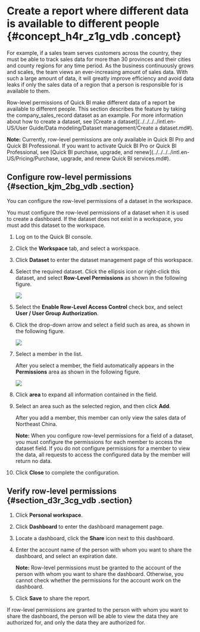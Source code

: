 # Create a report where different data is available to different people {#concept_h4r_z1g_vdb .concept}

For example, if a sales team serves customers across the country, they must be able to track sales data for more than 30 provinces and their cities and county regions for any time period. As the business continuously grows and scales, the team views an ever-increasing amount of sales data. With such a large amount of data, it will greatly improve efficiency and avoid data leaks if only the sales data of a region that a person is responsible for is available to them.

Row-level permissions of Quick BI make different data of a report be available to different people. This section describes the feature by taking the company\_sales\_record dataset as an example. For more information about how to create a dataset, see [Create a dataset](../../../../intl.en-US/User Guide/Data modeling/Dataset management/Create a dataset.md#).

**Note:** Currently, row-level permissions are only available in Quick BI Pro and Quick BI Professional. If you want to activate Quick BI Pro or Quick BI Professional, see [Quick BI purchase, upgrade, and renew](../../../../intl.en-US/Pricing/Purchase, upgrade, and renew Quick BI services.md#).

## Configure row-level permissions {#section_kjm_2bg_vdb .section}

You can configure the row-level permissions of a dataset in the workspace.

You must configure the row-level permissions of a dataset when it is used to create a dashboard. If the dataset does not exist in a workspace, you must add this dataset to the workspace.

1.  Log on to the Quick BI console.
2.  Click the **Workspace** tab, and select a workspace.
3.  Click **Dataset** to enter the dataset management page of this workspace.
4.  Select the required dataset. Click the ellipsis icon or right-click this dataset, and select **Row-Level Permissions** as shown in the following figure.

    ![](http://static-aliyun-doc.oss-cn-hangzhou.aliyuncs.com/assets/img/9191/15450326271956_en-US.png)

5.  Select the **Enable Row-Level Access Control** check box, and select **User / User Group Authorization**.
6.  Click the drop-down arrow and select a field such as area, as shown in the following figure.

    ![](http://static-aliyun-doc.oss-cn-hangzhou.aliyuncs.com/assets/img/9191/15450326271958_en-US.png)

7.  Select a member in the list.

    After you select a member, the field automatically appears in the **Permissions** area as shown in the following figure.

    ![](http://static-aliyun-doc.oss-cn-hangzhou.aliyuncs.com/assets/img/9191/15450326271961_en-US.png)

8.  Click **area** to expand all information contained in the field.
9.  Select an area such as the selected region, and then click **Add**.

    After you add a member, this member can only view the sales data of Northeast China.

    **Note:** When you configure row-level permissions for a field of a dataset, you must configure the permissions for each member to access the dataset field. If you do not configure permissions for a member to view the data, all requests to access the configured data by the member will return no data.

10. Click **Close** to complete the configuration.

## Verify row-level permissions {#section_d3r_3cg_vdb .section}

1.  Click **Personal workspace**.
2.  Click **Dashboard** to enter the dashboard management page.
3.  Locate a dashboard, click the **Share** icon next to this dashboard.
4.  Enter the account name of the person with whom you want to share the dashboard, and select an expiration date.

    **Note:** Row-level permissions must be granted to the account of the person with whom you want to share the dashboard. Otherwise, you cannot check whether the permissions for the account work on the dashboard.

5.  Click **Save** to share the report.

If row-level permissions are granted to the person with whom you want to share the dashboard, the person will be able to view the data they are authorized for, and only the data they are authorized for.

